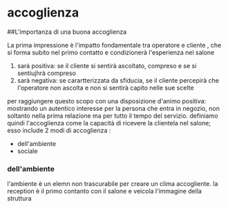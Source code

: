 # accoglienza 
##L'importanza di una buona  accoglienza 

La prima impressione è l'impatto fondamentale  tra operatore e cliente , che si forma subito nel primo contatto  e condizionerà  l'esperienza nel salone
1.  sarà positiva: se il cliente si sentirà ascoltato, compreso e se si sentiujhrà compreso 
2.  sarà negativa: se carartterizzata da sfiducia, se il cliente percepirà che l'operatore non ascolta e non si sentirà capito nelle sue scelte 

per raggiungere questo scopo con una disposizione d'animo positiva: mostrando un autentico interesse per la persona che entra in negozio, non soltanto nella prima relazione ma per tutto il tempo del servizio. 
definiamo quindi l'accoglienza come  la capacità di ricevere la clientela nel salone; esso include 2 modi di accoglienza :
- dell'ambiente 
- sociale 
### dell'ambiente 
l'ambiente è un elemn non trascurabile  per creare un clima accogliente. 
la reception è il primo contanto con il salone  e veicola  l'immagine  della struttura 
